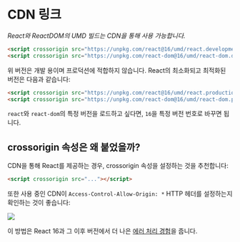 # CDN 링크
*React와 ReactDOM의 UMD 빌드는 CDN을 통해 사용 가능합니다.*
```html
<script crossorigin src="https://unpkg.com/react@16/umd/react.development.js"></script>
<script crossorigin src="https://unpkg.com/react-dom@16/umd/react-dom.development.js"></script>
```
위 버전은 개발 용이며 프로덕션에 적합하지 않습니다. React의 최소화되고 최적화된 버전은 다음과 같습니다:
```html
<script crossorigin src="https://unpkg.com/react@16/umd/react.production.min.js"></script>
<script crossorigin src="https://unpkg.com/react-dom@16/umd/react-dom.production.min.js"></script>
```
`react`와 `react-dom`의 특정 버전을 로드하고 싶다면, `16`을 특정 버전 번호로 바꾸면 됩니다.
## crossorigin 속성은 왜 붙었을까?
CDN을 통해 React를 제공하는 경우, crossorigin 속성을 설정하는 것을 추천합니다:
```html
<script crossorigin src="..."></script>
```
또한 사용 중인 CDN이 `Access-Control-Allow-Origin: *` HTTP 헤더를 설정하는지 확인하는 것이 좋습니다:

<img style="display: block; margin-left: auto; margin-right: auto" src="https://reactjs.org/static/cdn-cors-header-89baed0a6540f29e954065ce04661048-dd807.png">

이 방법은 React 16과 그 이후 버전에서 더 나은 [에러 처리 경험](https://reactjs.org/blog/2017/07/26/error-handling-in-react-16.html)을 줍니다.